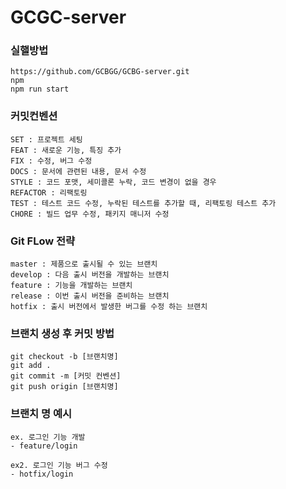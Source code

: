 # GCGC-server

### 실핼방법

```
https://github.com/GCBGG/GCBG-server.git
npm
npm run start
```

### 커밋컨벤션
```
SET : 프로젝트 세팅
FEAT : 새로운 기능, 특징 추가
FIX : 수정, 버그 수정
DOCS : 문서에 관련된 내용, 문서 수정
STYLE : 코드 포맷, 세미콜론 누락, 코드 변경이 없을 경우
REFACTOR : 리팩토링
TEST : 테스트 코드 수정, 누락된 테스트를 추가할 때, 리팩토링 테스트 추가
CHORE : 빌드 업무 수정, 패키지 매니저 수정
```

### Git FLow 전략
```
master : 제품으로 출시될 수 있는 브랜치
develop : 다음 출시 버전을 개발하는 브랜치
feature : 기능을 개발하는 브랜치
release : 이번 출시 버전을 준비하는 브랜치
hotfix : 출시 버전에서 발생한 버그를 수정 하는 브랜치
```

### 브랜치 생성 후 커밋 방법
```
git checkout -b [브랜치명]
git add .
git commit -m [커밋 컨벤션]
git push origin [브랜치명]
```

### 브랜치 명 예시
```
ex. 로그인 기능 개발
- feature/login

ex2. 로그인 기능 버그 수정
- hotfix/login
```